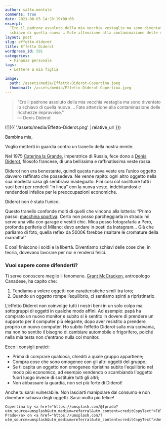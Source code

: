 ```yaml
---
author: salto.mentale
comments: true
date: 2021-08-03 14:28:19+00:00
excerpt:
  “Ero il padrone assoluto della mia vecchia vestaglia ma sono diventato lo
  schiavo di quella nuova … Fate attenzione alla contaminazione delle ricchezze improvvise.”
layout: post
slug: effetto-diderot
title: Effetto Diderot
wordpress_id: 501
categories:
  - Finanza personale
tags:
  - Lettere a mia figlia

image:
  path: /assets/media/Effetto-Diderot-Copertina.jpeg
  thumbnail: /assets/media/Effetto-Diderot-Copertina.jpeg
---
```


> “Ero il padrone assoluto della mia vecchia vestaglia ma sono diventato lo schiavo di quella nuova … Fate attenzione alla contaminazione delle ricchezze improvvise.”  
— Denis Diderot


![]({{ '/assets/media/Effetto-Diderot.png' | relative_url }})

Bambina mia,

Voglio metterti in guardia contro un tranello della nostra mente.

Nel 1975 [Caterina la Grande](https://it.wikipedia.org/wiki/Caterina_II_di_Russia), imperatrice di Russia, fece dono a [Denis Diderot](https://it.wikipedia.org/wiki/Denis_Diderot), filosofo francese, di una bellissima e raffinatissima veste rossa.

Diderot non era benestante, quindi questa nuova veste era l’unico oggetto davvero raffinato che possedeva. Ne venne rapito: ogni altro oggetto nella sua modesta casa gli sembrava inadeguato. Finì così col sostituire tutti i suoi beni per renderli “in linea” con la nuova veste, indebitandosi e rendendosi infelice per le preoccupazioni economiche.

Diderot non è stato l’unico.

Questo tranello confonde molti di quelli che vincono alla lotteria: “Primo passo: [macchina sportiva](/stai-regalandoti-carbone/). Certo non posso parcheggiarla in strada: mi serve una villa con garage e vestiti chic. Mica posso fotografarla a Pero, profonda periferia di Milano: devo andare in posti da Instagram… Già che parliamo di foto, quella reflex da 5000€ farebbe risaltare le cromature della marmitta!”

E così finiscono i soldi e la libertà. Diventiamo schiavi delle cose che, in teoria, dovevano lavorare per noi e renderci felici.

### Vuoi sapere come difenderti?

Ti serve conoscere meglio il fenomeno. [Grant McCracken](https://en.wikipedia.org/wiki/Grant_McCracken), antropologo Canadese, ha capito che:

1. Tendiamo a volere oggetti con caratteristiche simili tra loro;
2. Quando un oggetto rompe l’equilibrio, ci sentiamo spinti a ripristinarlo.

L’effetto Diderot non coinvolge tutti i nostri beni in un solo colpo ma sottogruppi di oggetti in qualche modo affini. Ad esempio: papà ha comprato un nuovo monitor e subito si è sentito in dovere di prendere un supporto per il computer più elegante, dopo aver resistito a prendere proprio un nuovo computer. Ho subito l’effetto Diderot sulla mia scrivania, ma non ho sentito il bisogno di cambiare automobile o frigorifero, poiché nella mia testa non c’entrano nulla col monitor.

Ecco i consigli pratici:

- Prima di comprare qualcosa, chiediti a quale gruppo appartiene;
- Compra cose che sono omogenee con gli altri oggetti del gruppo;
- Se ti capita un oggetto non omogeneo ripristina subito l'equilibrio nel modo più economico, ad esempio vendendo o scambiando l'oggetto fuori luogo invece di sostituire tutti gli altri;
- Non abbassare la guardia, non sei più forte di Diderot!

Anche tu sarai vulnerabile. Non lasciarti manipolare dal consumo e non diventare schiava degli oggetti. Sarai molto più felice!

    Copertina by <a href="https://unsplash.com/@fprado?utm_source=unsplash&utm_medium=referral&utm_content=creditCopyText">Félix Prado</a> on <a href="https://unsplash.com/?utm_source=unsplash&utm_medium=referral&utm_content=creditCopyText">Unsplash</a>
